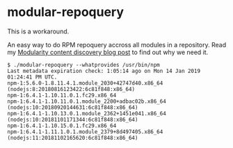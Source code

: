 # modular-repoquery

This is a workaround.

An easy way to do RPM repoquery accross all modules in a repository. Read my [Modularity content discovery blog post](https://blog.samalik.com/fedora/2019/01/09/thinking-about-modularity-content-discovery.html) to find out why we need it.

```
$ ./modular-repoquery --whatprovides /usr/bin/npm
Last metadata expiration check: 1:05:14 ago on Mon 14 Jan 2019 01:24:41 PM UTC.
npm-1:5.6.0-1.8.11.4.1.module_2030+42747d40.x86_64 (nodejs:8:20180816123422:6c81f848:x86_64)
npm-1:6.4.1-1.10.11.0.1.fc29.x86_64 
npm-1:6.4.1-1.10.11.0.1.module_2200+adbac02b.x86_64 (nodejs:10:20180920144631:6c81f848:x86_64)
npm-1:6.4.1-1.10.13.0.1.module_2362+1451e041.x86_64 (nodejs:10:20181101171344:6c81f848:x86_64)
npm-1:6.4.1-1.10.15.0.1.fc29.x86_64 
npm-1:6.4.1-1.11.1.0.1.module_2379+8d497405.x86_64 (nodejs:11:20181102165620:6c81f848:x86_64)
```
